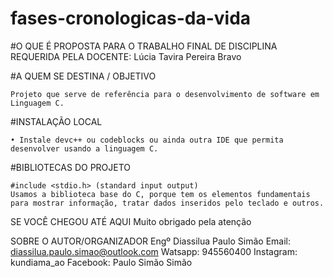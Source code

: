 # fases-cronologicas-da-vida

#O QUE É
	PROPOSTA PARA O TRABALHO FINAL DE DISCIPLINA REQUERIDA PELA DOCENTE: Lúcia Tavira Pereira Bravo

#A QUEM SE DESTINA / OBJETIVO
	
	Projeto que serve de referência para o desenvolvimento de software em Linguagem C.

#INSTALAÇÃO LOCAL

	• Instale devc++ ou codeblocks ou ainda outra IDE que permita desenvolver usando a linguagem C.
	
#BIBLIOTECAS DO PROJETO

	#include <stdio.h> (standard input output)
	Usamos a biblioteca base do C, porque tem os elementos fundamentais para mostrar informação, tratar dados inseridos pelo teclado e outros.

SE VOCÊ CHEGOU ATÉ AQUI
	Muito obrigado pela atenção

SOBRE O AUTOR/ORGANIZADOR
	Engº Diassilua Paulo Simão
	Email: diassilua.paulo.simao@outlook.com
	Watsapp: 945560400
	Instagram: kundiama_ao
	Facebook: Paulo Simão Simão
	
